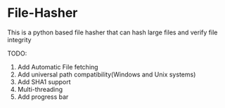 # File-Hasher
This is a python based file hasher that can hash large files and verify file integrity

TODO:
1. Add Automatic File fetching
2. Add universal path compatibility(Windows and Unix systems)
3. Add SHA1 support
4. Multi-threading
5. Add progress bar